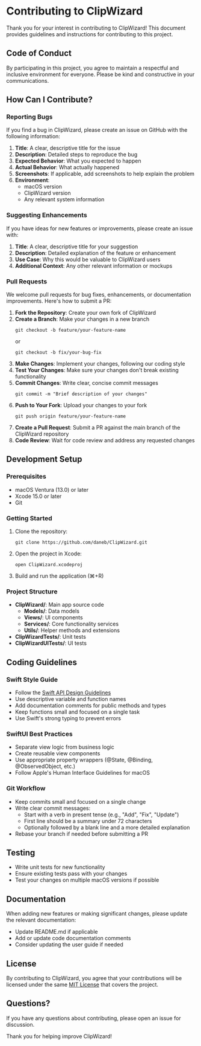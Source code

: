 # Contributing to ClipWizard

Thank you for your interest in contributing to ClipWizard! This document provides guidelines and instructions for contributing to this project.

## Code of Conduct

By participating in this project, you agree to maintain a respectful and inclusive environment for everyone. Please be kind and constructive in your communications.

## How Can I Contribute?

### Reporting Bugs

If you find a bug in ClipWizard, please create an issue on GitHub with the following information:

1. **Title**: A clear, descriptive title for the issue
2. **Description**: Detailed steps to reproduce the bug
3. **Expected Behavior**: What you expected to happen
4. **Actual Behavior**: What actually happened
5. **Screenshots**: If applicable, add screenshots to help explain the problem
6. **Environment**:
   - macOS version
   - ClipWizard version
   - Any relevant system information

### Suggesting Enhancements

If you have ideas for new features or improvements, please create an issue with:

1. **Title**: A clear, descriptive title for your suggestion
2. **Description**: Detailed explanation of the feature or enhancement
3. **Use Case**: Why this would be valuable to ClipWizard users
4. **Additional Context**: Any other relevant information or mockups

### Pull Requests

We welcome pull requests for bug fixes, enhancements, or documentation improvements. Here's how to submit a PR:

1. **Fork the Repository**: Create your own fork of ClipWizard
2. **Create a Branch**: Make your changes in a new branch
   ```
   git checkout -b feature/your-feature-name
   ```
   or
   ```
   git checkout -b fix/your-bug-fix
   ```
3. **Make Changes**: Implement your changes, following our coding style
4. **Test Your Changes**: Make sure your changes don't break existing functionality
5. **Commit Changes**: Write clear, concise commit messages
   ```
   git commit -m "Brief description of your changes"
   ```
6. **Push to Your Fork**: Upload your changes to your fork
   ```
   git push origin feature/your-feature-name
   ```
7. **Create a Pull Request**: Submit a PR against the main branch of the ClipWizard repository
8. **Code Review**: Wait for code review and address any requested changes

## Development Setup

### Prerequisites

- macOS Ventura (13.0) or later
- Xcode 15.0 or later
- Git

### Getting Started

1. Clone the repository:
   ```
   git clone https://github.com/daneb/ClipWizard.git
   ```
2. Open the project in Xcode:
   ```
   open ClipWizard.xcodeproj
   ```
3. Build and run the application (⌘+R)

### Project Structure

- **ClipWizard/**: Main app source code
  - **Models/**: Data models
  - **Views/**: UI components
  - **Services/**: Core functionality services
  - **Utils/**: Helper methods and extensions
- **ClipWizardTests/**: Unit tests
- **ClipWizardUITests/**: UI tests

## Coding Guidelines

### Swift Style Guide

- Follow the [Swift API Design Guidelines](https://swift.org/documentation/api-design-guidelines/)
- Use descriptive variable and function names
- Add documentation comments for public methods and types
- Keep functions small and focused on a single task
- Use Swift's strong typing to prevent errors

### SwiftUI Best Practices

- Separate view logic from business logic
- Create reusable view components
- Use appropriate property wrappers (@State, @Binding, @ObservedObject, etc.)
- Follow Apple's Human Interface Guidelines for macOS

### Git Workflow

- Keep commits small and focused on a single change
- Write clear commit messages:
  - Start with a verb in present tense (e.g., "Add", "Fix", "Update")
  - First line should be a summary under 72 characters
  - Optionally followed by a blank line and a more detailed explanation
- Rebase your branch if needed before submitting a PR

## Testing

- Write unit tests for new functionality
- Ensure existing tests pass with your changes
- Test your changes on multiple macOS versions if possible

## Documentation

When adding new features or making significant changes, please update the relevant documentation:

- Update README.md if applicable
- Add or update code documentation comments
- Consider updating the user guide if needed

## License

By contributing to ClipWizard, you agree that your contributions will be licensed under the same [MIT License](LICENSE) that covers the project.

## Questions?

If you have any questions about contributing, please open an issue for discussion.

Thank you for helping improve ClipWizard!
